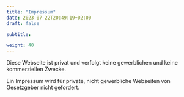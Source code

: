 ```yaml
---
title: "Impressum"
date: 2023-07-22T20:49:19+02:00
draft: false

subtitle: 

weight: 40
---
```


Diese Webseite ist privat und verfolgt keine gewerblichen und keine kommerziellen Zwecke.

Ein Impressum wird für private, nicht gewerbliche Webseiten von Gesetzgeber nicht gefordert.